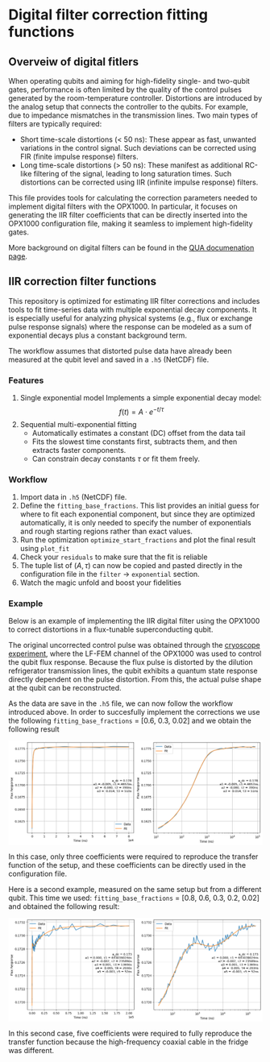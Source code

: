 # Digital filter correction fitting functions

## Overveiw of digital fitlers

When operating qubits and aiming for high-fidelity single- and two-qubit gates, performance is often limited by the quality of the control pulses generated by the room-temperature controller. Distortions are introduced by the analog setup that connects the controller to the qubits. For example, due to impedance mismatches in the transmission lines. Two main types of filters are typically required:

 - Short time-scale distortions (< 50 ns): These appear as fast, unwanted variations in the control signal. Such deviations can be corrected using FIR (finite impulse response) filters.
 - Long time-scale distortions (> 50 ns): These manifest as additional RC-like filtering of the signal, leading to long saturation times. Such distortions can be corrected using IIR (infinite impulse response) filters.

This file provides tools for calculating the correction parameters needed to implement digital filters with the OPX1000. In particular, it focuses on generating the IIR filter coefficients that can be directly inserted into the OPX1000 configuration file, making it seamless to implement high-fidelity gates.

More background on digital filters can be found in the [QUA documenation page](https://docs.quantum-machines.co/latest/docs/Guides/output_filter).

## IIR correction filter functions

This repository is optimized for estimating IIR filter corrections and includes tools to fit time-series data with multiple exponential decay components. It is especially useful for analyzing physical systems (e.g., flux or exchange pulse response signals) where the response can be modeled as a sum of exponential decays plus a constant background term.

The workflow assumes that distorted pulse data have already been measured at the qubit level and saved in a ```.h5```  (NetCDF) file.

### Features
1. Single exponential model Implements a simple exponential decay model:<br>
$$
f(t) = A \cdot e^{-t/\tau}
$$
2. Sequential multi-exponential fitting
    - Automatically estimates a constant (DC) offset from the data tail
    - Fits the slowest time constants first, subtracts them, and then extracts faster components.
    - Can constrain decay constants $\tau$ or fit them freely.

### Workflow
1. Import data in ```.h5```  (NetCDF) file.
2. Define the ```fitting_base_fractions```. This list provides an initial guess for where to fit each exponential component, but since they are optimized automatically, it is only needed to specify the number of exponentials and rough starting regions rather than exact values.
3. Run the optimization ```optimize_start_fractions``` and plot the final result using ```plot_fit```
5. Check your ```residuals``` to make sure that the fit is reliable
4. The tuple list of $(A, \tau)$ can now be copied and pasted directly in the configuration file in the ```filter``` -> ```exponential``` section.
5. Watch the magic unfold and boost your fidelities

### Example

Below is an example of implementing the IIR digital filter using the OPX1000 to correct distortions in a flux-tunable superconducting qubit.

The original uncorrected control pulse was obtained through the [cryoscope experiment](https://pubs.aip.org/aip/apl/article/116/5/054001/38884/Time-domain-characterization-and-correction-of-on), where the LF-FEM channel of the OPX1000 was used to control the qubit flux response. Because the flux pulse is distorted by the dilution refrigerator transmission lines, the qubit exhibits a quantum state response directly dependent on the pulse distortion. From this, the actual pulse shape at the qubit can be reconstructed.

As the data are save in the ```.h5``` file, we can now follow the workflow introduced above. In order to succesfully implement the corrections we use the following ```fitting_base_fractions``` = [0.6, 0.3, 0.02] and we obtain the following result

<img align="center" src="image.PNG" alt="drawing" width="800"/>

In this case, only three coefficients were required to reproduce the transfer function of the setup, and these coefficients can be directly used in the configuration file.

Here is a second example, measured on the same setup but from a different qubit. This time we used: ```fitting_base_fractions``` = [0.8, 0.6, 0.3, 0.2, 0.02] and obtained the following result:

<img align="center" src="image1.PNG" alt="drawing" width="800"/>

In this second case, five coefficients were required to fully reproduce the transfer function because the high-frequency coaxial cable in the fridge was different.